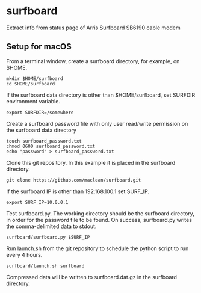 # surfboard
Extract info from status page of Arris Surfboard SB6190 cable modem

## Setup for macOS
From a terminal window, create a surfboard directory, for example, on $HOME.
```shell
mkdir $HOME/surfboard
cd $HOME/surfboard
```

If the surfboard data directory is other than $HOME/surfboard, set SURFDIR environment variable.
```shell
export SURFDIR=/somewhere
```

Create a surfboard password file with only user read/write permission on the surfboard data directory
```shell
touch surfboard_password.txt
chmod 0600 surfboard_password.txt
echo "password" > surfboard_password.txt
```

Clone this git repository. In this example it is placed in the surfboard directory.
```shell
git clone https://github.com/maclean/surfboard.git
```

If the surfboard IP is other than 192.168.100.1 set SURF_IP.
```shell
export SURF_IP=10.0.0.1
```

Test surfboard.py. The working directory should be the surfboard directory, in order for the password file to be found. On success, surfboard.py writes the comma-delimited data to stdout.
```shell
surfboard/surfboard.py $SURF_IP
```

Run launch.sh from the git repository to schedule the python script to run every 4 hours.
```shell
surfboard/launch.sh surfboard
```

Compressed data will be written to surfboard.dat.gz in the surfboard directory.
